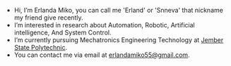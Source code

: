 - Hi, I’m Erlanda Miko, you can call me 'Erland' or 'Snneva' that nickname my friend give recently.
- I’m interested in research about Automation, Robotic, Artificial intelligence, And System Control.
- I’m currently pursuing Mechatronics Engineering Technology at [Jember State Polytechnic](https://teknik.polije.ac.id/teknologi-rekayasa-mekatronika). 
- You can contact me via email at erlandamiko55@gmail.com.

<!---
Snneva/Snneva is a ✨ special ✨ repository because its `README.md` (this file) appears on your GitHub profile.
You can click the Preview link to take a look at your changes.
--->
